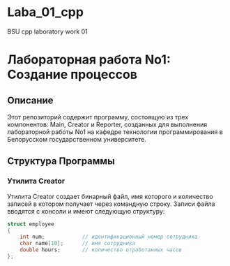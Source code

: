# Laba_01_cpp
BSU cpp  laboratory work 01


# Лабораторная работа No1: Создание процессов

## Описание

Этот репозиторий содержит программу, состоящую из трех компонентов: Main, Creator и Reporter, созданных для выполнения лабораторной работы No1 на кафедре технологии программирования в Белорусском государственном университете.

## Структура Программы

### Утилита Creator

Утилита Creator создает бинарный файл, имя которого и количество записей в котором получает через командную строку. Записи файла вводятся с консоли и имеют следующую структуру:

```c++
struct employee
{
    int num;            // идентификационный номер сотрудника
    char name[10];      // имя сотрудника
    double hours;       // количество отработанных часов
};
